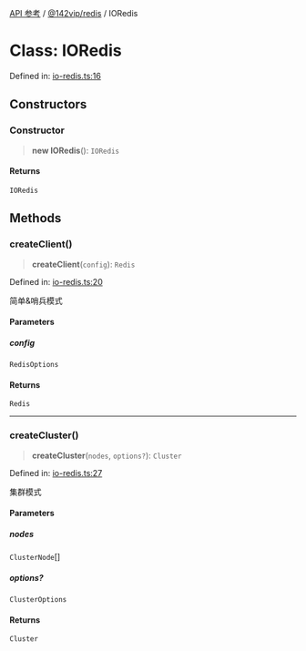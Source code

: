 [API 参考](../../../index.md) / [@142vip/redis](../index.md) / IORedis

# Class: IORedis

Defined in: [io-redis.ts:16](https://github.com/142vip/core-x/blob/15d5bc9ef4bece78c0e60bdf074a2d245f625100/packages/redis/src/io-redis.ts#L16)

## Constructors

### Constructor

> **new IORedis**(): `IORedis`

#### Returns

`IORedis`

## Methods

### createClient()

> **createClient**(`config`): `Redis`

Defined in: [io-redis.ts:20](https://github.com/142vip/core-x/blob/15d5bc9ef4bece78c0e60bdf074a2d245f625100/packages/redis/src/io-redis.ts#L20)

简单&哨兵模式

#### Parameters

##### config

`RedisOptions`

#### Returns

`Redis`

***

### createCluster()

> **createCluster**(`nodes`, `options?`): `Cluster`

Defined in: [io-redis.ts:27](https://github.com/142vip/core-x/blob/15d5bc9ef4bece78c0e60bdf074a2d245f625100/packages/redis/src/io-redis.ts#L27)

集群模式

#### Parameters

##### nodes

`ClusterNode`[]

##### options?

`ClusterOptions`

#### Returns

`Cluster`
